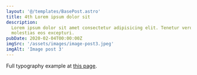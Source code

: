 ```yaml
---
layout: '@/templates/BasePost.astro'
title: 4th Lorem ipsum dolor sit
description:
  Lorem ipsum dolor sit amet consectetur adipisicing elit. Tenetur vero esse non
  molestias eos excepturi.
pubDate: 2020-02-04T00:00:00Z
imgSrc: '/assets/images/image-post3.jpeg'
imgAlt: 'Image post 3'
---
```


Full typography example at [this page](./sixth-post).
